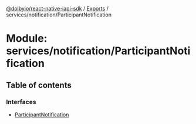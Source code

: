 [@dolbyio/react-native-iapi-sdk](../README.md) / [Exports](../modules.md) / services/notification/ParticipantNotification

# Module: services/notification/ParticipantNotification

## Table of contents

### Interfaces

- [ParticipantNotification](../interfaces/services_notification_ParticipantNotification.ParticipantNotification.md)
